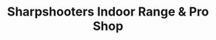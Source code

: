 ---
title: "Sharpshooters Indoor Range & Pro Shop"
url: /lorton/sharpshooters-indoor-range-and-pro-shop/
shop: shop
---